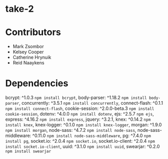# take-2

# Contributors
- Mark Zsombor
- Kelsey Cooper
- Catherine Hrynuik
- Reid Naaykens

# Dependencies

  bcrypt: ^1.0.3 `npm install bcrypt`,
  body-parser: ^1.18.2 `npm install body-parser`,
  concurrently: ^3.5.1 `npm install concurrently`,
  connect-flash: ^0.1.1 `npm install connect-flash`,
  cookie-session: ^2.0.0-beta.3 `npm install cookie-session`,
  dotenv: ^4.0.0 `npm install dotenv`,
  ejs: ^2.5.7 `npm ejs`,
  express: ^4.16.2 `npm install express`,
  jquery: ^3.2.1,
  knex: ^0.14.2 `npm install knex`,
  knex-logger: ^0.1.0 `npm install knex-logger`,
  morgan: ^1.9.0 `npm install morgan`,
  node-sass: ^4.7.2 `npm install node-sass`,
  node-sass-middleware: ^0.11.0 `npm install node-sass-middleware`,
  pg: ^7.4.0 `npm install pg`,
  socket.io: ^2.0.4 `npm socket.io`,
  socket.io-client: ^2.0.4 `npm install socket.io-client`,
  uuid: ^3.1.0 `npm install uuid`,
  swearjar: ^0.2.0 `npm install swearjar`

